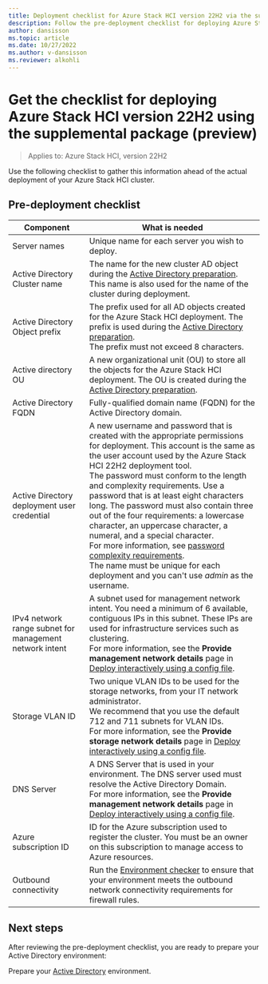 ```yaml
---
title: Deployment checklist for Azure Stack HCI version 22H2 via the supplemental package (preview) 
description: Follow the pre-deployment checklist for deploying Azure Stack HCI version 22H2 (preview).
author: dansisson
ms.topic: article
ms.date: 10/27/2022
ms.author: v-dansisson
ms.reviewer: alkohli
---
```


# Get the checklist for deploying Azure Stack HCI version 22H2 using the supplemental package (preview)

> Applies to: Azure Stack HCI, version 22H2

Use the following checklist to gather this information ahead of the actual deployment of your Azure Stack HCI cluster.


## Pre-deployment checklist

|Component|What is needed|
|--|--|
|Server names|Unique name for each server you wish to deploy.|
|Active Directory Cluster name|The name for the new cluster AD object during the [Active Directory preparation](./deployment-tool-active-directory.md). This name is also used for the name of the cluster during deployment.|
Active Directory Object prefix|The prefix used for all AD objects created for the Azure Stack HCI deployment. The prefix is used during the [Active Directory preparation](./deployment-tool-active-directory.md). <br> The prefix must not exceed 8 characters.|
Active directory OU|A new organizational unit (OU) to store all the objects for the Azure Stack HCI deployment. The OU is created during the [Active Directory preparation](./deployment-tool-active-directory.md).|
|Active Directory FQDN|Fully-qualified domain name (FQDN) for the Active Directory domain.|
|Active Directory deployment user credential|A new username and password that is created with the appropriate  permissions for deployment. This account is the same as the user account used by the Azure Stack HCI 22H2 deployment tool.<br>The password must conform to the length and complexity requirements. Use a password that is at least eight characters long. The password must also contain three out of the four requirements: a lowercase character, an uppercase character, a numeral, and  a special character.<br>For more information, see [password complexity requirements](/azure/active-directory-b2c/password-complexity?pivots=b2c-user-flow). <br> The name must be unique for each deployment and you can't use *admin* as the username.|
|IPv4 network range subnet for management network intent|A subnet used for management network intent. You need a minimum of 6 available, contiguous IPs in this subnet. These IPs are used for infrastructure services such as clustering.<br> For more information, see the **Provide management network details** page in [Deploy interactively using a config file](./deployment-tool-new-file.md).|
|Storage VLAN ID|Two unique VLAN IDs to be used for the storage networks, from your IT network administrator.<br> We recommend that you use the default 712 and 711 subnets for VLAN IDs. <br> For more information, see the **Provide storage network details** page in [Deploy interactively using a config file](./deployment-tool-new-file.md).|
|DNS Server|A DNS Server that is used in your environment. The DNS server used must resolve the Active Directory Domain. <br> For more information, see the **Provide management network details** page in [Deploy interactively using a config file](./deployment-tool-new-file.md).|
|Azure subscription ID|ID for the Azure subscription used to register the cluster. You must be an owner on this subscription to manage access to Azure resources.|
|Outbound connectivity| Run the [Environment checker](../manage/use-environment-checker.md) to ensure that your environment meets the outbound network connectivity requirements for firewall rules.|

## Next steps

After reviewing the pre-deployment checklist, you are ready to prepare your Active Directory environment:

Prepare your [Active Directory](deployment-tool-active-directory.md) environment.
